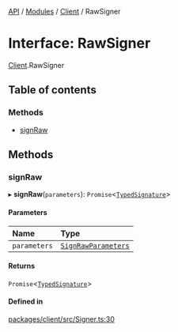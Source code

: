 [API](../API.md) / [Modules](../modules.md) / [Client](../modules/Client.md) / RawSigner

# Interface: RawSigner

[Client](../modules/Client.md).RawSigner

## Table of contents

### Methods

- [signRaw](Client.RawSigner.md#signraw)

## Methods

### signRaw

▸ **signRaw**(`parameters`): `Promise`<[`TypedSignature`](Client.TypedSignature.md)\>

#### Parameters

| Name | Type |
| :------ | :------ |
| `parameters` | [`SignRawParameters`](Client.SignRawParameters.md) |

#### Returns

`Promise`<[`TypedSignature`](Client.TypedSignature.md)\>

#### Defined in

[packages/client/src/Signer.ts:30](https://github.com/logion-network/logion-api/blob/main/packages/client/src/Signer.ts#L30)
